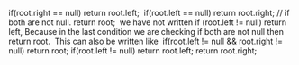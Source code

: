 if(root.right == null)
return root.left;
​
if(root.left == null)
return root.right;
// if both are not null.
return root;
​
we have not written if (root.left != null) return left,
Because in the last condition we are checking if both are not null then return root.
​
This can also be written like
​
if(root.left != null && root.right != null)
return root;
if(root.left != null)
return root.left;
return root.right;